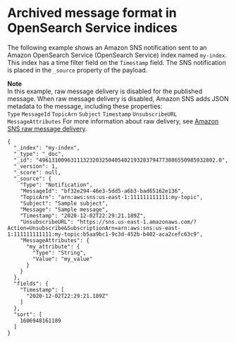 # Archived message format in OpenSearch Service indices<a name="firehose-archived-message-format-elasticsearch"></a>

The following example shows an Amazon SNS notification sent to an Amazon OpenSearch Service \(OpenSearch Service\) index named `my-index`\. This index has a time filter field on the `Timestamp` field\. The SNS notification is placed in the `_source` property of the payload\.

**Note**  
In this example, raw message delivery is disabled for the published message\. When raw message delivery is disabled, Amazon SNS adds JSON metadata to the message, including these properties:  
`Type`
`MessageId`
`TopicArn`
`Subject`
`Timestamp`
`UnsubscribeURL`
`MessageAttributes`
For more information about raw delivery, see [Amazon SNS raw message delivery](sns-large-payload-raw-message-delivery.md)\.

```
{
  "_index": "my-index",
  "_type": "_doc",
  "_id": "49613100963111323203250405402193283794773886550985932802.0",
  "_version": 1,
  "_score": null,
  "_source": {
    "Type": "Notification",
    "MessageId": "bf32e294-46e3-5dd5-a6b3-bad65162e136",
    "TopicArn": "arn:aws:sns:us-east-1:111111111111:my-topic",
    "Subject": "Sample subject",
    "Message": "Sample message",
    "Timestamp": "2020-12-02T22:29:21.189Z",
    "UnsubscribeURL": "https://sns.us-east-1.amazonaws.com/?Action=Unsubscribe&SubscriptionArn=arn:aws:sns:us-east-1:111111111111:my-topic:b5aa9bc1-9c3d-452b-b402-aca2cefc63c9",
    "MessageAttributes": {
      "my_attribute": {
        "Type": "String",
        "Value": "my_value"
      }
    }
  },
  "fields": {
    "Timestamp": [
      "2020-12-02T22:29:21.189Z"
    ]
  },
  "sort": [
    1606948161189
  ]
}
```